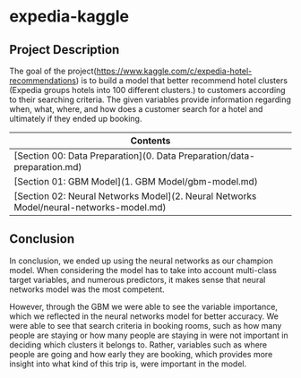 # expedia-kaggle


## Project Description

The goal of the project(https://www.kaggle.com/c/expedia-hotel-recommendations) is to build a model that better
recommend hotel clusters (Expedia groups hotels into 100 different clusters.) to customers according to their
searching criteria. The given variables provide information regarding when, what, where, and how does a customer
search for a hotel and ultimately if they ended up booking.


| Contents |
|---|
| [Section 00: Data Preparation](0. Data Preparation/data-preparation.md) |
| [Section 01: GBM Model](1. GBM Model/gbm-model.md) |
| [Section 02: Neural Networks Model](2. Neural Networks Model/neural-networks-model.md) |

## Conclusion

In conclusion, we ended up using the neural networks as our champion model. When considering the model has to
take into account multi-class target variables, and numerous predictors, it makes sense that neural networks model
was the most competent.

However, through the GBM we were able to see the variable importance, which we reflected in the neural networks
model for better accuracy. We were able to see that search criteria in booking rooms, such as how many people are
staying or how many people are staying in were not important in deciding which clusters it belongs to. Rather,
variables such as where people are going and how early they are booking, which provides more insight into what
kind of this trip is, were important in the model.
